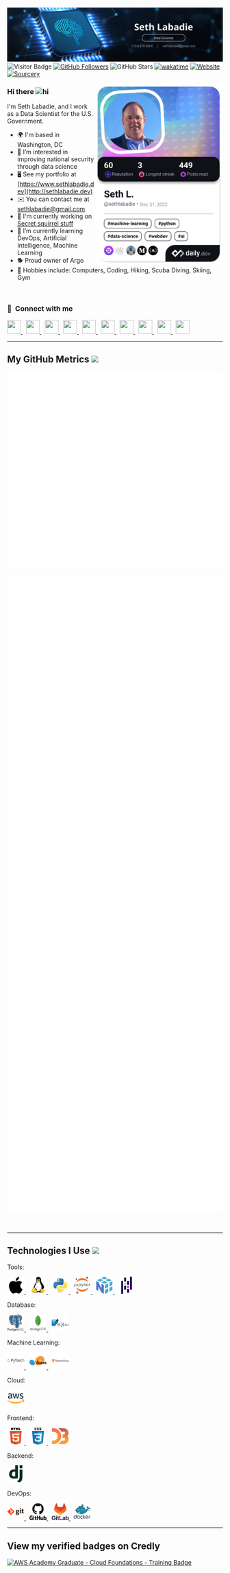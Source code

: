![Banner](/assets/img/Banner_Labadie.png)
![Visitor Badge](https://visitor-badge.laobi.icu/badge?page_id=sethlabadie)
[![GitHub Followers](https://img.shields.io/github/followers/sethlabadie?logo=github&style=plastic)](https://github.com/sethlabadie?tab=followers)
![GitHub Stars](https://img.shields.io/github/stars/sethlabadie?logo=github&style=plastic)
[![wakatime](https://wakatime.com/badge/user/018d1a7a-3684-4fa0-a2d4-18ba89ddd697.svg)](https://wakatime.com/@018d1a7a-3684-4fa0-a2d4-18ba89ddd697)
[![Website](https://img.shields.io/website?label=sethlabadie.dev&url=https%3A%2F%2Fsethlabadie.dev)](https://sethlabadie.dev)
[![Sourcery](https://img.shields.io/badge/Sourcery-enabled-brightgreen)](https://sourcery.ai)

<!--- Daily.dev card --->
<div align="left">
  <a href="https://api.daily.dev/sethlabadie" target="_blank">
    <img
      width="300"
      align="right"
      src="/assets/img/devcard.png"
      alt="Seth Labadie's Daily.Dev Card"
    />
  </a>
</div>


<!--- Daily.dev card (doesn't update; pulls a devcard from 5/20/2025)--->
<!-- <div align="left">
  <a href="https://app.daily.dev/sethlabadie" target="_blank">
    <img
      width="200"
      align="right"
      src="https://api.daily.dev/devcards/v2/BiDSECVhUxmd1tvIxeqCU.png?type=default&r=8e1"
      alt="Seth Labadie's Daily.Dev Card"
    />
  </a>
</div> -->


### Hi there <img src="https://user-images.githubusercontent.com/1303154/88677602-1635ba80-d120-11ea-84d8-d263ba5fc3c0.gif" width="28px" height="28px" alt="hi">


I'm Seth Labadie, and I work as a Data Scientist for the U.S. Government.

* 🌍  I'm based in Washington, DC
* 👀 I’m interested in improving national security through data science
* 🖥️  See my portfolio at [https://www.sethlabadie.dev](http://sethlabadie.dev)
* ✉️  You can contact me at [sethlabadie@gmail.com](mailto:sethlabadie@gmail.com)
* 🚀  I'm currently working on [Secret squirrel stuff](http://www.dod.mil)
* 🌱 I’m currently learning DevOps, Artificial Intelligence, Machine Learning
* 🐕 Proud owner of Argo
  <!--- 💍 Married to Martha-->
* 🙉 Hobbies include: Computers, Coding, Hiking, Scuba Diving, Skiing, Gym
<br/>


### 🔗 &nbsp;Connect with me

<p align="left"> 

<a href="https://www.linkedin.com/in/sethlabadie" target="_blank" rel="noreferrer"> <picture> <source media="(prefers-color-scheme: dark)" srcset="https://raw.githubusercontent.com/danielcranney/readme-generator/main/public/icons/socials/linkedin-dark.svg" /> <source media="(prefers-color-scheme: light)" srcset="https://raw.githubusercontent.com/danielcranney/readme-generator/main/public/icons/socials/linkedin.svg" /> <img src="https://raw.githubusercontent.com/danielcranney/readme-generator/main/public/icons/socials/linkedin.svg" width="32" height="32" /> </picture> </a>&nbsp;
<a href="https://www.github.com/sethlabadie" target="_blank" rel="noreferrer"> <picture> <source media="(prefers-color-scheme: dark)" srcset="https://raw.githubusercontent.com/danielcranney/readme-generator/main/public/icons/socials/github-dark.svg" /> <source media="(prefers-color-scheme: light)" srcset="https://raw.githubusercontent.com/danielcranney/readme-generator/main/public/icons/socials/github.svg" /> <img src="https://raw.githubusercontent.com/danielcranney/readme-generator/main/public/icons/socials/github.svg" width="32" height="32" /> </picture> </a>&nbsp;
<a href="https://www.gitlab.com/sethlabadie" target="_blank" rel="noreferrer"> <picture> <source media="(prefers-color-scheme: dark)" srcset="undefined" /> <source media="(prefers-color-scheme: light)" srcset="https://raw.githubusercontent.com/danielcranney/readme-generator/main/public/icons/socials/gitlab.svg" /> <img src="https://raw.githubusercontent.com/danielcranney/readme-generator/main/public/icons/socials/gitlab.svg" width="32" height="32" /> </picture> </a>&nbsp;
<a href="https://www.x.com/sethlabadie" target="_blank" rel="noreferrer"> <picture> <source media="(prefers-color-scheme: dark)" srcset="https://raw.githubusercontent.com/danielcranney/readme-generator/main/public/icons/socials/twitter-dark.svg" /> <source media="(prefers-color-scheme: light)" srcset="https://raw.githubusercontent.com/danielcranney/readme-generator/main/public/icons/socials/twitter.svg" /> <img src="https://raw.githubusercontent.com/danielcranney/readme-generator/main/public/icons/socials/twitter.svg" width="32" height="32" /> </picture> </a>&nbsp;
<a href="https://www.stackoverflow.com/users/sethlabadie" target="_blank" rel="noreferrer"> <picture> <source media="(prefers-color-scheme: dark)" srcset="https://raw.githubusercontent.com/danielcranney/readme-generator/main/public/icons/socials/stackoverflow-dark.svg" /> <source media="(prefers-color-scheme: light)" srcset="https://raw.githubusercontent.com/danielcranney/readme-generator/main/public/icons/socials/stackoverflow.svg" /> <img src="https://raw.githubusercontent.com/danielcranney/readme-generator/main/public/icons/socials/stackoverflow.svg" width="32" height="32" /> </picture> </a>&nbsp;
<a href="https://www.dev.to/sethlabadie" target="_blank" rel="noreferrer"> <picture> <source media="(prefers-color-scheme: dark)" srcset="https://raw.githubusercontent.com/danielcranney/readme-generator/main/public/icons/socials/devdotto-dark.svg" /> <source media="(prefers-color-scheme: light)" srcset="https://raw.githubusercontent.com/danielcranney/readme-generator/main/public/icons/socials/devdotto.svg" /> <img src="https://raw.githubusercontent.com/danielcranney/readme-generator/main/public/icons/socials/devdotto.svg" width="32" height="32" /> </picture> </a>&nbsp;
<a href="https://discord.com/users/sethlabadie" target="_blank" rel="noreferrer"> <picture> <source media="(prefers-color-scheme: dark)" srcset="https://raw.githubusercontent.com/danielcranney/readme-generator/main/public/icons/socials/discord-dark.svg" /> <source media="(prefers-color-scheme: light)" srcset="https://raw.githubusercontent.com/danielcranney/readme-generator/main/public/icons/socials/discord.svg" /> <img src="https://raw.githubusercontent.com/danielcranney/readme-generator/main/public/icons/socials/discord.svg" width="32" height="32" /> </picture> </a>&nbsp;
<a href="https://codesandbox.io/u/sethlabadie" target="_blank" rel="noreferrer"> <picture> <source media="(prefers-color-scheme: dark)" srcset="https://raw.githubusercontent.com/danielcranney/readme-generator/main/public/icons/socials/codesandbox-dark.svg" /> <source media="(prefers-color-scheme: light)" srcset="https://raw.githubusercontent.com/danielcranney/readme-generator/main/public/icons/socials/codesandbox.svg" /> <img src="https://raw.githubusercontent.com/danielcranney/readme-generator/main/public/icons/socials/codesandbox.svg" width="32" height="32" /> </picture> </a> &nbsp;
<a href="https://sethlabadie.hashnode.dev" target="_blank" rel="noreferrer"> <picture> <source media="(prefers-color-scheme: dark)" srcset="https://raw.githubusercontent.com/danielcranney/readme-generator/main/public/icons/socials/hashnode-dark.svg" /> <source media="(prefers-color-scheme: light)" srcset="https://raw.githubusercontent.com/danielcranney/readme-generator/main/public/icons/socials/hashnode.svg" /> <img src="https://raw.githubusercontent.com/danielcranney/readme-generator/main/public/icons/socials/hashnode.svg" width="32" height="32" /> </picture> </a> &nbsp;
<a href="http://www.medium.com/sethlabadie" target="_blank" rel="noreferrer"> <picture> <source media="(prefers-color-scheme: dark)" srcset="https://raw.githubusercontent.com/danielcranney/readme-generator/main/public/icons/socials/medium-dark.svg" /> <source media="(prefers-color-scheme: light)" srcset="https://raw.githubusercontent.com/danielcranney/readme-generator/main/public/icons/socials/medium.svg" /> <img src="https://raw.githubusercontent.com/danielcranney/readme-generator/main/public/icons/socials/medium.svg" width="32" height="32" /> </picture> </a>
</p>




<!---
[![website](/assets/img/globe-light.svg)](https://sethlabadie.dev#gh-light-mode-only)
[![website](/assets/img/globe-dark.svg)](https://sethlabadie.dev#gh-dark-mode-only)
&nbsp;&nbsp;
[![website](/assets/img/youtube-light.svg)](https://youtube.com/sethlabadie#gh-light-mode-only)
[![website](/assets/img/youtube-dark.svg)](https://youtube.com/sethlabadie#gh-dark-mode-only)
&nbsp;&nbsp;
[![website](/assets/img/twitter-light.svg)](https://twitter.com/sethlabadie#gh-light-mode-only)
[![website](/assets/img/twitter-dark.svg)](https://twitter.com/sethlabadie#gh-dark-mode-only)
&nbsp;&nbsp;
[![website](/assets/img/linkedin-light.svg)](https://linkedin.com/in/sethlabadie#gh-light-mode-only)
[![website](/assets/img/linkedin-dark.svg)](https://linkedin.com/in/sethlabadie#gh-dark-mode-only)
&nbsp;&nbsp;
[![website](/assets/img/instagram-light.svg)](https://instagram.com/sethlabadie#gh-light-mode-only)
[![website](/assets/img/instagram-dark.svg)](https://instagram.com/sethlabadie#gh-dark-mode-only)
--->


---
<!--- GitHub Metrics --->
<h2> My GitHub Metrics <img src='https://media1.giphy.com/media/du3J3cXyzhj75IOgvA/giphy.gif?cid=ecf05e47x2g034i9pzwtzzsd3xgg2w9nr94t4tflbbgo3008&rid=giphy.gif' width="40"> </h2>

<!--- GitHub Metrics --->

![Introduction](/assets/img/metrics.plugin.base.svg)<br/><br/>
![Seth's WakaTime Stats](/assets/img/metrics.plugin.wakatime.svg)<br/>
![Languages In-Depth and Recent](/assets/img/metrics.plugin.languages.svg)<br/>
![Followers](/assets/img/metrics.plugin.people.followers.svg)<br/>
![Starred Topics](/assets/img/metrics.plugin.starred-topics.icons.svg)<br/>
![Achievements](/assets/img/metrics.plugin.achievements.svg)<br/>
![Leetcode](/assets/img/metrics.plugin.leetcode.svg)<br/>
![StackOverflow](/assets/img/metrics.plugin.stackoverflow.svg)<br/>
![Contributions](/assets/img/metrics.plugin.contributions.svg)<br/>
![Discussions](/assets/img/metrics.plugin.discussions.svg)<br/>
<!--
![Stargazers Combined](/assets/img/metrics.plugin.stargazers.combined.svg)<br/>
--->
<!---![Sponsors](/assets/img/metrics.plugin.sponsors.svg)<br/><br/> --->
<br/>


---

<h2> Technologies I Use <img src = "https://media2.giphy.com/media/QssGEmpkyEOhBCb7e1/giphy.gif?cid=ecf05e47a0n3gi1bfqntqmob8g9aid1oyj2wr3ds3mg700bl&rid=giphy.gif" width="32"> </h2>

Tools:
<p align="left">
<a href="https://www.apple.com/macos/" target="_blank" rel="noreferrer"> <picture> <source media="(prefers-color-scheme: dark)" srcset="https://raw.githubusercontent.com/devicons/devicon/master/icons/apple/apple-original.svg" /> <source media="(prefers-color-scheme: light)" srcset="https://raw.githubusercontent.com/devicons/devicon/master/icons/apple/apple-original.svg" /> <img src="https://raw.githubusercontent.com/devicons/devicon/master/icons/apple/apple-original.svg" alt="macos" width="40" height="40" /> </picture> </a>&nbsp;
<a href="https://www.linux.org/" target="_blank" rel="noreferrer"> <picture> <source media="(prefers-color-scheme: dark)" srcset="https://raw.githubusercontent.com/devicons/devicon/master/icons/linux/linux-original.svg" /> <source media="(prefers-color-scheme: light)" srcset="https://raw.githubusercontent.com/devicons/devicon/master/icons/linux/linux-original.svg" /> <img src="https://raw.githubusercontent.com/devicons/devicon/master/icons/linux/linux-original.svg" alt="linux" width="40" height="40" /> </picture> </a>&nbsp;
<a href="https://www.python.org" target="_blank" rel="noreferrer"> <picture> <source media="(prefers-color-scheme: dark)" srcset="https://raw.githubusercontent.com/devicons/devicon/master/icons/python/python-original.svg" /> <source media="(prefers-color-scheme: light)" srcset="https://raw.githubusercontent.com/devicons/devicon/master/icons/python/python-original.svg" /> <img src="https://raw.githubusercontent.com/devicons/devicon/master/icons/python/python-original.svg" alt="python" width="40" height="40" /> </picture> </a>&nbsp;
<a href="https://www.jupyter.org/" target="_blank" rel="noreferrer"> <picture> <source media="(prefers-color-scheme: dark)" srcset="https://raw.githubusercontent.com/devicons/devicon/master/icons/jupyter/jupyter-original-wordmark.svg" /> <source media="(prefers-color-scheme: light)" srcset="https://raw.githubusercontent.com/devicons/devicon/master/icons/jupyter/jupyter-original-wordmark.svg" /> <img src="https://raw.githubusercontent.com/devicons/devicon/master/icons/jupyter/jupyter-original-wordmark.svg" alt="jupyter" width="40" height="40"/> </picture> </a>&nbsp;
<a href="https://numpy.org/" target="_blank" rel="noreferrer"> <picture> <source media="(prefers-color-scheme: dark)" srcset="https://raw.githubusercontent.com/devicons/devicon/master/icons/numpy/numpy-original.svg" /> <source media="(prefers-color-scheme: light)" srcset="https://raw.githubusercontent.com/devicons/devicon/master/icons/numpy/numpy-original.svg" /> <img src="https://raw.githubusercontent.com/devicons/devicon/master/icons/numpy/numpy-original.svg" alt="numpy" width="40" height="40"/> </picture> </a>&nbsp;
<a href="https://pandas.pydata.org/" target="_blank" rel="noreferrer"> <picture> <source media="(prefers-color-scheme: dark)" srcset="https://raw.githubusercontent.com/devicons/devicon/master/icons/pandas/pandas-original.svg" /> <source media="(prefers-color-scheme: light)" srcset="https://raw.githubusercontent.com/devicons/devicon/master/icons/pandas/pandas-original.svg" /> <img src="https://raw.githubusercontent.com/devicons/devicon/master/icons/pandas/pandas-original.svg" alt="pandas" width="40" height="40"/> </picture> </a>

</p>

Database:
<p align="left">
<a href="https://www.postgresql.org" target="_blank" rel="noreferrer"> <picture> <source media="(prefers-color-scheme: dark)" srcset="https://raw.githubusercontent.com/devicons/devicon/master/icons/postgresql/postgresql-original-wordmark.svg" /> <source media="(prefers-color-scheme: light)" srcset="https://raw.githubusercontent.com/devicons/devicon/master/icons/postgresql/postgresql-original-wordmark.svg" /> <img src="https://raw.githubusercontent.com/devicons/devicon/master/icons/postgresql/postgresql-original-wordmark.svg" alt="postgresql" width="40" height="40" /> </picture> </a>&nbsp;
<a href="https://www.mongodb.com/" target="_blank" rel="noreferrer"> <picture> <source media="(prefers-color-scheme: dark)" srcset="https://raw.githubusercontent.com/devicons/devicon/master/icons/mongodb/mongodb-original-wordmark.svg" /> <source media="(prefers-color-scheme: light)" srcset="https://raw.githubusercontent.com/devicons/devicon/master/icons/mongodb/mongodb-original-wordmark.svg" /> <img src="https://raw.githubusercontent.com/devicons/devicon/master/icons/mongodb/mongodb-original-wordmark.svg" alt="mongodb" width="40" height="40" /> </picture> </a>&nbsp;
<a href="https://www.sqlite.org/" target="_blank" rel="noreferrer"> <picture> <source media="(prefers-color-scheme: dark)" srcset="https://raw.githubusercontent.com/devicons/devicon/master/icons/sqlite/sqlite-original-wordmark.svg" /> <source media="(prefers-color-scheme: light)" srcset="https://raw.githubusercontent.com/devicons/devicon/master/icons/sqlite/sqlite-original-wordmark.svg" /> <img src="https://raw.githubusercontent.com/devicons/devicon/master/icons/sqlite/sqlite-original-wordmark.svg" alt="sqlite" width="40" height="40" /> </picture> </a>
</p>

<!--
<a href="https://www.mysql.com/" target="_blank"> <img src="https://raw.githubusercontent.com/devicons/devicon/master/icons/mysql/mysql-original-wordmark.svg" alt="mysql" width="40" height="40"/> </a>&nbsp;&nbsp;
<a href="https://redis.io/" target="_blank"> <img src="https://raw.githubusercontent.com/devicons/devicon/master/icons/redis/redis-original.svg" alt="redis" width="40" height="40"/> </a>&nbsp;&nbsp;
-->

Machine Learning:
<p align="left">


<a href="https://pytorch.org/" target="_blank" rel="noreferrer"> <picture> <source media="(prefers-color-scheme: dark)" srcset="https://raw.githubusercontent.com/devicons/devicon/master/icons/pytorch/pytorch-original-wordmark.svg" /> <source media="(prefers-color-scheme: light)" srcset="https://raw.githubusercontent.com/devicons/devicon/master/icons/pytorch/pytorch-original-wordmark.svg" /> <img src="https://raw.githubusercontent.com/devicons/devicon/master/icons/pytorch/pytorch-original-wordmark.svg" alt="pytorch" width="40" height="40" /> </picture> </a>&nbsp;
<a href="https://scikit-learn.org/" target="_blank" rel="noreferrer"> <picture> <source media="(prefers-color-scheme: dark)" srcset="https://raw.githubusercontent.com/devicons/devicon/master/icons/scikitlearn/scikitlearn-original.svg" /> <source media="(prefers-color-scheme: light)" srcset="https://raw.githubusercontent.com/devicons/devicon/master/icons/scikitlearn/scikitlearn-original.svg" /> <img src="https://raw.githubusercontent.com/devicons/devicon/master/icons/scikitlearn/scikitlearn-original.svg" alt="scikit-learn" width="40" height="40" /> </picture> </a>&nbsp;
<a href="https://www.tensorflow.org/" target="_blank" rel="noreferrer"> <picture> <source media="(prefers-color-scheme: dark)" srcset="https://raw.githubusercontent.com/devicons/devicon/master/icons/tensorflow/tensorflow-original-wordmark.svg" /> <source media="(prefers-color-scheme: light)" srcset="https://raw.githubusercontent.com/devicons/devicon/master/icons/tensorflow/tensorflow-original-wordmark.svg" /> <img src="https://raw.githubusercontent.com/devicons/devicon/master/icons/tensorflow/tensorflow-original-wordmark.svg" alt="tensorflow" width="40" height="40" /> </picture> </a>



</p>

Cloud: 
<p align="left">
<a href="https://aws.amazon.com" target="_blank" rel="noreferrer"> <picture> <source media="(prefers-color-scheme: dark)" srcset="https://raw.githubusercontent.com/devicons/devicon/master/icons/amazonwebservices/amazonwebservices-original-wordmark.svg" /> <source media="(prefers-color-scheme: light)" srcset="https://raw.githubusercontent.com/devicons/devicon/master/icons/amazonwebservices/amazonwebservices-original-wordmark.svg" /> <img src="https://raw.githubusercontent.com/devicons/devicon/master/icons/amazonwebservices/amazonwebservices-original-wordmark.svg" alt="aws" width="40" height="40" /> </picture> </a>

</p>

Frontend:
<p align="left">
<a href="https://html.spec.whatwg.org/multipage/" target="_blank" rel="noreferrer"> <picture> <source media="(prefers-color-scheme: dark)" srcset="https://raw.githubusercontent.com/devicons/devicon/master/icons/html5/html5-original-wordmark.svg" /> <source media="(prefers-color-scheme: light)" srcset="https://raw.githubusercontent.com/devicons/devicon/master/icons/html5/html5-original-wordmark.svg" /> <img src="https://raw.githubusercontent.com/devicons/devicon/master/icons/html5/html5-original-wordmark.svg" alt="html5" width="40" height="40" /> </picture> </a>&nbsp;
<a href="https://www.css3.com/" target="_blank" rel="noreferrer"> <picture> <source media="(prefers-color-scheme: dark)" srcset="https://raw.githubusercontent.com/devicons/devicon/master/icons/css3/css3-original-wordmark.svg" /> <source media="(prefers-color-scheme: light)" srcset="https://raw.githubusercontent.com/devicons/devicon/master/icons/css3/css3-original-wordmark.svg" /> <img src="https://raw.githubusercontent.com/devicons/devicon/master/icons/css3/css3-original-wordmark.svg" alt="css3" width="40" height="40" /> </picture> </a>&nbsp;
<a href="https://d3js.org" target="_blank" rel="noreferrer"> <picture> <source media="(prefers-color-scheme: dark)" srcset="https://raw.githubusercontent.com/devicons/devicon/master/icons/d3js/d3js-original.svg" /> <source media="(prefers-color-scheme: light)" srcset="https://raw.githubusercontent.com/devicons/devicon/master/icons/d3js/d3js-original.svg" /> <img src="https://raw.githubusercontent.com/devicons/devicon/master/icons/d3js/d3js-original.svg" alt="d3js" width="40" height="40" /> </picture> </a>
</p>

<!--
<a href="https://www.javascript.com/" target="_blank"> <img src="https://raw.githubusercontent.com/devicons/devicon/master/icons/javascript/javascript-original.svg" alt="javascript" width="40" height="40"/> </a>&nbsp;&nbsp;
<a href="https://www.typescriptlang.org/" target="_blank"> <img src="https://raw.githubusercontent.com/devicons/devicon/master/icons/typescript/typescript-original.svg" alt="typescript" width="40" height="40"/> </a>&nbsp;&nbsp;
<a href="https://www.sass-lang.com/" target="_blank"> <img src="https://raw.githubusercontent.com/devicons/devicon/master/icons/sass/sass-original.svg" alt="sass" width="40" height="40"/> </a>&nbsp;&nbsp;
<a href="https://www.tailwindcss.com/" target="_blank"> <img src="https://raw.githubusercontent.com/devicons/devicon/master/icons/tailwindcss/tailwindcss-plain.svg" alt="tailwindcss" width="40" height="40"/> </a>&nbsp;&nbsp;
<a href="https://www.figma.com/" target="_blank"> <img src="https://raw.githubusercontent.com/devicons/devicon/master/icons/figma/figma-original.svg" alt="figma" width="40" height="40"/> </a>&nbsp;&nbsp;
<a href="https://getbootstrap.com/" target="_blank"> <img src="https://raw.githubusercontent.com/devicons/devicon/master/icons/bootstrap/bootstrap-original.svg" alt="bootstrap" width="40" height="40"/> </a>&nbsp;&nbsp;
<a href="https://svelte.dev/" target="_blank"> <img src="https://raw.githubusercontent.com/devicons/devicon/master/icons/svelte/svelte-original.svg" alt="svelte" width="40" height="40"/> </a>&nbsp;&nbsp;
</p>
<a href="https://www.reactjs.org/" target="_blank"> <img src="https://raw.githubusercontent.com/devicons/devicon/master/icons/react/react-original.svg" alt="react" width="40" height="40"/> </a>&nbsp;&nbsp;
<a href="https://www.vuejs.org/" target="_blank"> <img src="https://raw.githubusercontent.com/devicons/devicon/master/icons/vuejs/vuejs-original.svg" alt="vuejs" width="40" height="40"/> </a>&nbsp;&nbsp;
<a href="https://www.angular.io/" target="_blank"> <img src="https://raw.githubusercontent.com/devicons/devicon/master/icons/angularjs/angularjs-original.svg" alt="angularjs" width="40" height="40"/> </a>&nbsp;&nbsp;
-->

Backend:
<p align="left">
<a href="https://www.djangoproject.com/" target="_blank" rel="noreferrer"> <picture> <source media="(prefers-color-scheme: dark)" srcset="https://github.com/devicons/devicon/blob/master/icons/django/django-plain.svg" /> <source media="(prefers-color-scheme: light)" srcset="https://github.com/devicons/devicon/blob/master/icons/django/django-plain.svg" /> <img src="https://github.com/devicons/devicon/blob/master/icons/django/django-plain.svg" alt="django" width="40" height="40" /> </picture> </a>
</p>
<!--
<a href="https://www.fastapi.org/" target="_blank"> <img src="https://raw.githubusercontent.com/devicons/devicon/master/icons/fastapi/fastapi-original.svg" alt="fastapi" width="40" height="40"/> </a>&nbsp;&nbsp;
<a href="https://www.nodejs.org/" target="_blank"> <img src="https://raw.githubusercontent.com/devicons/devicon/master/icons/nodejs/nodejs-original.svg" alt="nodejs" width="40" height="40"/> </a>&nbsp;&nbsp;
-->

DevOps:
<p align="left">
<a href="https://www.git-scm.com/" target="_blank" rel="noreferrer"> <picture> <source media="(prefers-color-scheme: dark)" srcset="https://github.com/devicons/devicon/blob/master/icons/git/git-original-wordmark.svg" /> <source media="(prefers-color-scheme: light)" srcset="https://github.com/devicons/devicon/blob/master/icons/git/git-original-wordmark.svg" /> <img src="https://github.com/devicons/devicon/blob/master/icons/git/git-original-wordmark.svg" alt="git" width="40" height="40" /> </picture> </a>&nbsp;
<a href="https://www.github.com/" target="_blank" rel="noreferrer"> <picture> <source media="(prefers-color-scheme: dark)" srcset="https://raw.githubusercontent.com/devicons/devicon/master/icons/github/github-original-wordmark.svg" /> <source media="(prefers-color-scheme: light)" srcset="https://raw.githubusercontent.com/devicons/devicon/master/icons/github/github-original-wordmark.svg" /> <img src="https://raw.githubusercontent.com/devicons/devicon/master/icons/github/github-original-wordmark.svg" alt="github" width="40" height="40" /> </picture> </a>&nbsp;
<a href="https://www.gitlab.com/" target="_blank" rel="noreferrer"> <picture> <source media="(prefers-color-scheme: dark)" srcset="https://github.com/devicons/devicon/blob/master/icons/gitlab/gitlab-original-wordmark.svg" /> <source media="(prefers-color-scheme: light)" srcset="https://github.com/devicons/devicon/blob/master/icons/gitlab/gitlab-original-wordmark.svg" /> <img src="https://github.com/devicons/devicon/blob/master/icons/gitlab/gitlab-original-wordmark.svg" alt="gitlab" width="40" height="40" /> </picture> </a>&nbsp;
<a href="https://www.docker.com/" target="_blank" rel="noreferrer"> <picture> <source media="(prefers-color-scheme: dark)" srcset="https://raw.githubusercontent.com/devicons/devicon/master/icons/docker/docker-original-wordmark.svg" /> <source media="(prefers-color-scheme: light)" srcset="https://raw.githubusercontent.com/devicons/devicon/master/icons/docker/docker-original-wordmark.svg" /> <img src="https://raw.githubusercontent.com/devicons/devicon/master/icons/docker/docker-original-wordmark.svg" alt="docker" width="40" height="40" /> </picture> </a>
</p>
<!--
<a href="https://www.jenkins.io/" target="_blank"> <img src="https://raw.githubusercontent.com/devicons/devicon/master/icons/jenkins/jenkins-original.svg" alt="jenkins" width="40" height="40"/> </a>&nbsp;&nbsp;
<a href="https://www.ansible.com/" target="_blank"> <img src="https://raw.githubusercontent.com/devicons/devicon/master/icons/ansible/ansible-original.svg" alt="ansible" width="40" height="40"/> </a>&nbsp;&nbsp;
<a href="https://www.terraform.io/" target="_blank"> <img src="https://raw.githubusercontent.com/devicons/devicon/master/icons/terraform/terraform-original.svg" alt="terraform" width="40" height="40"/> </a>&nbsp;&nbsp;
<a href="https://www.prometheus.io/" target="_blank"> <img src="https://raw.githubusercontent.com/devicons/devicon/master/icons/prometheus/prometheus-original.svg" alt="prometheus
" width="40" height="40"/> </a>&nbsp;&nbsp;
<a href="https://www.kubernetes.io/" target="_blank"> <img src="https://raw.githubusercontent.com/devicons/devicon/master/icons/kubernetes/kubernetes-plain.svg" alt="kubernetes" width="40" height="40"/> </a>&nbsp;&nbsp;
-->





<!---Stack Exchange Flair (https://stackexchange.com/users/5692844/seth-l) (need 200 points to display)
<a href="https://stackexchange.com/users/5692844/seth-l"><img src="https://stackexchange.com/users/flair/5692844.png" width="208" height="58" alt="profile for Seth L. on Stack Exchange, a network of free, community-driven Q&amp;A sites" title="profile for Seth L. on Stack Exchange, a network of free, community-driven Q&amp;A sites" /></a>
--->


<!---
---
📕 &nbsp;**Latest Blog Posts**
--->

<!-- BLOG-POST-LIST:START -->

<!-- BLOG-POST-LIST:END -->


<!--
---
## My Holopin Badges

[![Holopin](https://holopin.me/sethlabadie)](https://holopin.io/@sethlabadie)
[![@ombratteng's Holopin board](https://holopin.io/api/user/board?user=ombratteng)](https://holopin.io/@ombratteng)
-->

---

## View my verified badges on Credly

<!--START_SECTION:badges-->
<a href="https://www.credly.com/badges/1761c0cd-c4f3-4fa7-8854-6b00479f4c46" title="AWS Academy Graduate - Cloud Foundations - Training Badge"><img src="https://images.credly.com/size/80x80/images/e3541a0c-dd4a-4820-8052-5001006efc85/blob" alt="AWS Academy Graduate - Cloud Foundations - Training Badge" width="80" height="80"></a>
<!--END_SECTION:badges-->







<!---

### Badges

<b>My GitHub Stats</b>

<a href="http://www.github.com/sethlabadie"><img src="https://github-readme-stats.vercel.app/api?username=sethlabadie&show_icons=true&hide=&count_private=true&title_color=0891b2&text_color=ffffff&icon_color=0891b2&bg_color=1c1917&hide_border=true&show_icons=true" alt="sethlabadie's GitHub stats" /></a>

<a href="http://www.github.com/sethlabadie"><img src="https://github-readme-streak-stats.herokuapp.com/?user=sethlabadie&stroke=ffffff&background=1c1917&ring=0891b2&fire=0891b2&currStreakNum=ffffff&currStreakLabel=0891b2&sideNums=ffffff&sideLabels=ffffff&dates=ffffff&hide_border=true" /></a>

<a href="http://www.github.com/sethlabadie"><img src="https://github-readme-activity-graph.cyclic.app/graph?username=sethlabadie&bg_color=1c1917&color=ffffff&line=0891b2&point=ffffff&area_color=1c1917&area=true&hide_border=true&custom_title=GitHub%20Commits%20Graph" alt="GitHub Commits Graph" /></a>

<a href="https://github.com/sethlabadie" align="left"><img src="https://github-readme-stats.vercel.app/api/top-langs/?username=sethlabadie&langs_count=10&title_color=0891b2&text_color=ffffff&icon_color=0891b2&bg_color=1c1917&hide_border=true&locale=en&custom_title=Top%20%Languages" alt="Top Languages" /></a>

<b>Top Repositories</b>

<div width="100%" align="center"><a href="https://github.com/sethlabadie/sethlabadie" align="left"><img align="left" width="45%" src="https://github-readme-stats.vercel.app/api/pin/?username=sethlabadie&repo=sethlabadie&title_color=0891b2&text_color=ffffff&icon_color=0891b2&bg_color=1c1917&hide_border=true&locale=en" /></a></div><br /><br /><br /><br /><br /><br /><br />


### Support Me

<ul style="list-style-type: none; margin: 0;">

<li style="display: inline-block; margin-right: 0.25rem;"><a href="https://www.buymeacoffee.com/sethlabadie"><img src="https://cdn.buymeacoffee.com/buttons/v2/default-yellow.png" width="150"/></a></li>

<li style="display: inline-block; margin-right: 0.25rem;"><a href="https://www.ko-fi.com/sethlabadie"><img src="https://storage.ko-fi.com/cdn/kofi2.png?v=3" width="150"/></a></li>

</ul>



--->
